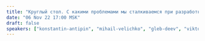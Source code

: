 ```yaml
---
title: "Круглый стол. С какими проблемами мы сталкиваемся при разработке и формировании образа будущего (ч.2)"
date: "06 Nov 22 17:00 MSK"
draft: false
speakers: ["konstantin-antipin", "mihail-velichko", "gleb-deev", "viktor-efimov", "plyasulya-dmitriy", "nikolay-smirnov"]
---
```

